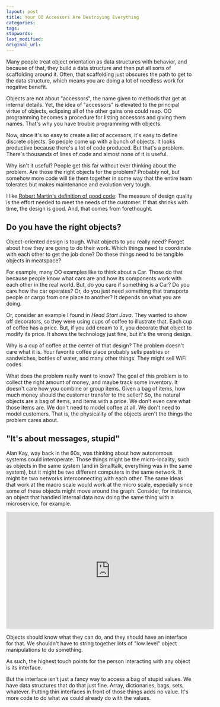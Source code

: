 ```yaml
---
layout: post
title: Your OO Accessors Are Destroying Everything
categories:
tags:
stopwords:
last_modified:
original_url:
---
```


Many people treat object orientation as data structures with behavior, and because of that, they build a data structure and then put all sorts of scaffolding around it. Often, that scaffolding just obscures the path to get to the data structure, which means you are doing a lot of needless work for negative benefit.

Objects are not about "accessors", the name given to methods that get at internal details. Yet, the idea of "accessors" is elevated to the principal virtue of objects, eclipsing all of the other gains one could reap. OO programming becomes a procedure for listing accessors and giving them names. That's why you have trouble programming with objects.

Now, since it's so easy to create a list of accessors, it's easy to define discrete objects. So people come up with a bunch of objects. It looks productive because there's a lot of code produced. But that's a problem. There's thousands of lines of code and almost none of it is useful.

Why isn't it useful? People get this far without ever thinking about the problem. Are those the right objects for the problem? Probably not, but somehow more code will tie them together in some way that the entire team tolerates but makes maintenance and evolution very tough.

I like [Robert Martin's definition of good code](/uncle-bob-lesson-5/): The measure of design quality is the effort needed to meet the needs of the customer. If that shrinks with time, the design is good. And, that comes from forethought.

## Do you have the right objects?

Object-oriented design is tough. What objects to you really need? Forget about how they are going to do their work. Which things need to coordinate with each other to get the job done? Do these things need to be tangible objects in meatspace?

For example, many OO examples like to think about a Car. Those do that because people know what cars are and how its components work with each other in the real world. But, do you care if something is a Car? Do you care how the car operates? Or, do you just need something that transports people or cargo from one place to another? It depends on what you are doing.

Or, consider an example I found in *Head Start Java*. They wanted to show off decorators, so they were using cups of coffee to illustrate that. Each cup of coffee has a price. But, if you add cream to it, you decorate that object to modify its price. It shows the technology just fine, but it's the wrong design.

Why is a cup of coffee at the center of that design? The problem doesn't care what it is. Your favorite coffee place probably sells pastries or sandwiches, bottles of water, and many other things. They might sell WiFi codes.

What does the problem really want to know? The goal of this problem is to collect the right amount of money, and maybe track some inventory. It doesn't care how you combine or group items. Given a bag of items, how much money should the customer transfer to the seller? So, the natural objects are a bag of items, and items with a price. We don't even care what those items are. We don't need to model coffee at all. We don't need to model customers. That is, the physicality of the objects aren't the things the problem cares about.

## "It's about messages, stupid"

Alan Kay, way back in the 60s, was thinking about how autonomous systems could interoperate. Those things might be the micro-locality, such as objects in the same system (and in Smalltalk, everything was in the same system), but it might be two different computers in the same network. It might be two networks interconnecting with each other. The same ideas that work at the macro scale would work at the micro scale, especially since some of these objects might move around the graph. Consider, for instance, an object that handled internal data now doing the same thing with a microservice, for example.

<div class="youtube">
<iframe width="560" height="315" src="https://www.youtube.com/embed/AnrlSqtpOkw?start=2585" title="YouTube video player" frameborder="0" allow="accelerometer; autoplay; clipboard-write; encrypted-media; gyroscope; picture-in-picture" allowfullscreen></iframe>
</div>

Objects should know what they can do, and they should have an interface for that. We shouldn't have to string together lots of "low level" object manipulations to do something.

As such, the highest touch points for the person interacting with any object is its interface.

But the interface isn't just a fancy way to access a bag of stupid values. We have data structures that do that just fine. Array, dictionaries, bags, sets, whatever. Putting thin interfaces in front of those things adds no value. It's more code to do what we could already do with the values.
